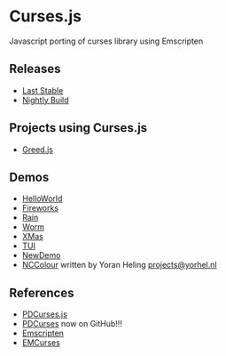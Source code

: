 Curses.js
=========

Javascript porting of curses library using Emscripten

## Releases
* [Last Stable](https://github.com/mad4j/curses.js/releases)
* [Nightly Build](https://github.com/mad4j/curses.js/tree/master/dist)

## Projects using Curses.js
* [Greed.js](https://github.com/mad4j/greed.js)

## Demos
* [HelloWorld](http://mad4j.github.io/curses.js/hellow.html)
* [Fireworks](http://mad4j.github.io/curses.js/firework.html)
* [Rain](http://mad4j.github.io/curses.js/rain.html)
* [Worm](http://mad4j.github.io/curses.js/worm.html)
* [XMas](http://mad4j.github.io/curses.js/xmas.html)
* [TUI](http://mad4j.github.io/curses.js/tui.html)
* [NewDemo](http://mad4j.github.io/curses.js/newdemo.html)
* [NCColour](http://mad4j.github.io/curses.js/nccolour.html) written by Yoran Heling <projects@yorhel.nl>

## References
* [PDCurses.js](https://github.com/coolwanglu/PDCurses.js)
* [PDCurses](https://github.com/wmcbrine/PDCurses) now on GitHub!!!
* [Emscripten](https://github.com/kripken/emscripten/wiki)
* [EMCurses](https://github.com/rhaberkorn/emcurses)
